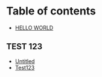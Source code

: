 # Table of contents

* [HELLO WORLD](README.md)

## TEST 123

* [Untitled](test-123/untitled.md)
* [Test123](test-123/test123.md)

